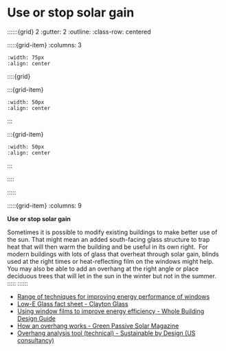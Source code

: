 # Use or stop solar gain
 
::::::{grid} 2
:gutter: 2
:outline: 
:class-row: centered

:::::{grid-item}
:columns: 3
```{image} /images/card-game/step-icons/step_2.svg
:width: 75px
:align: center
```


::::{grid}

:::{grid-item}

```{image} /images/card-game/carbon-icons/carbon_3.svg
:width: 50px
:align: center
```
:::

:::{grid-item}
```{image} /images/card-game/cost-icons/cost_5.svg
:width: 50px
:align: center
```
:::

::::

:::::

:::::{grid-item}
:columns: 9

**Use or stop solar gain**

Sometimes it is possible to modify existing buildings to make better use of the sun. That might mean an added south-facing glass structure to trap heat that will then warm the building and be useful in its own right.  For modern buildings with lots of glass that overheat through solar gain, blinds used at the right times or heat-reflecting film on the windows might help.  You may also be able to add an overhang at the right angle or place deciduous trees that will let in the sun in the winter but not in the summer. 
:::::
::::::

- [Range of techniques for improving energy performance of windows](https://www.energy.gov/energysaver/energy-efficient-window-coverings)
- [Low-E Glass fact sheet - Clayton Glass](https://claytonglass.co.uk/wp-content/uploads/2022/03/8-Assessing-the-Visual-Quality-of-Low-E-Glass.pdf)
- [Using window films to improve energy efficiency - Whole Building Design Guide](https://www.wbdg.org/resources/window-film-fundamentals)
- [How an overhang works - Green Passive Solar Magazine](https://greenpassivesolar.com/passive-solar/building-characteristics/overhang-solar-control/)
- [Overhang analysis tool (technical) - Sustainable by Design (US consultancy)](https://www.susdesign.com/overhang/)

